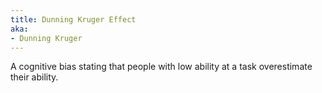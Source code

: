 ```yaml
---
title: Dunning Kruger Effect
aka:
- Dunning Kruger
---
```

A cognitive bias stating that people with low ability at a task overestimate their ability.
